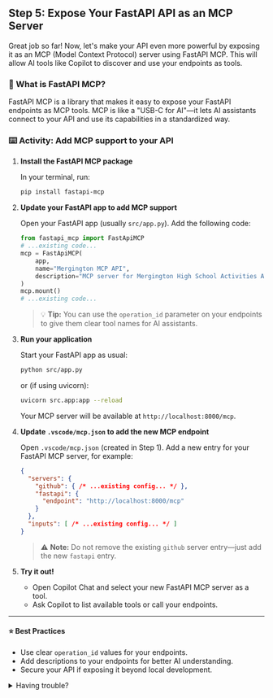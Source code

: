 ## Step 5: Expose Your FastAPI API as an MCP Server

Great job so far! Now, let's make your API even more powerful by exposing it as an MCP (Model Context Protocol) server using FastAPI MCP. This will allow AI tools like Copilot to discover and use your endpoints as tools.

### :rocket: What is FastAPI MCP?

FastAPI MCP is a library that makes it easy to expose your FastAPI endpoints as MCP tools. MCP is like a "USB-C for AI"—it lets AI assistants connect to your API and use its capabilities in a standardized way.

### :keyboard: Activity: Add MCP support to your API

1. **Install the FastAPI MCP package**

   In your terminal, run:
   ```bash
   pip install fastapi-mcp
   ```

2. **Update your FastAPI app to add MCP support**

   Open your FastAPI app (usually `src/app.py`). Add the following code:

   ```python
   from fastapi_mcp import FastApiMCP
   # ...existing code...
   mcp = FastApiMCP(
       app,
       name="Mergington MCP API",
       description="MCP server for Mergington High School Activities API"
   )
   mcp.mount()
   # ...existing code...
   ```

   > :bulb: **Tip:** You can use the `operation_id` parameter on your endpoints to give them clear tool names for AI assistants.

3. **Run your application**

   Start your FastAPI app as usual:
   ```bash
   python src/app.py
   ```
   or (if using uvicorn):
   ```bash
   uvicorn src.app:app --reload
   ```

   Your MCP server will be available at `http://localhost:8000/mcp`.

4. **Update `.vscode/mcp.json` to add the new MCP endpoint**

   Open `.vscode/mcp.json` (created in Step 1). Add a new entry for your FastAPI MCP server, for example:

   ```json
   {
     "servers": {
       "github": { /* ...existing config... */ },
       "fastapi": {
         "endpoint": "http://localhost:8000/mcp"
       }
     },
     "inputs": [ /* ...existing config... */ ]
   }
   ```

   > :warning: **Note:** Do not remove the existing `github` server entry—just add the new `fastapi` entry.

5. **Try it out!**

   - Open Copilot Chat and select your new FastAPI MCP server as a tool.
   - Ask Copilot to list available tools or call your endpoints.

---

#### :star: Best Practices
- Use clear `operation_id` values for your endpoints.
- Add descriptions to your endpoints for better AI understanding.
- Secure your API if exposing it beyond local development.

<details>
<summary>Having trouble?</summary>

- Make sure your FastAPI app is running and accessible at the correct port.
- Double-check your `.vscode/mcp.json` for typos.
- See the [FastAPI MCP blog post](https://huggingface.co/blog/lynn-mikami/fastapi-mcp-server) for more tips.

</details>
